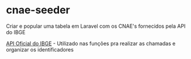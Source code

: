 # cnae-seeder
Criar e popular uma tabela em Laravel com os CNAE's fornecidos pela API do IBGE

[API Oficial do IBGE](https://servicodados.ibge.gov.br/api/docs/cnae?versao=2#api-_) - Utilizado nas funções pra realizar as chamadas e organizar os identificadores
